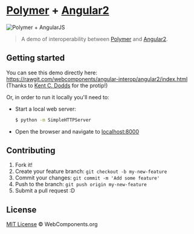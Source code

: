 # [Polymer](http://www.polymer-project.org/) + [Angular2](http://angular.io/)

![Polymer + AngularJS](https://cloud.githubusercontent.com/assets/469908/3528048/4d5eb6e8-078b-11e4-9c9a-25ae4a22b439.jpg)

> A demo of interoperability between [Polymer](http://www.polymer-project.org/) and [Angular2](http://angular.io/).


## Getting started

You can see this demo directly here: https://rawgit.com/webcomponents/angular-interop/angular2/index.html
(Thanks to [Kent C. Dodds](https://github.com/kentcdodds) for the protip!)

Or, in order to run it locally you'll need to:

* Start a local web server:

    ```sh
    $ python -m SimpleHTTPServer
    ```

* Open the browser and navigate to [localhost:8000](http://localhost:8000/)

## Contributing

1. Fork it!
2. Create your feature branch: `git checkout -b my-new-feature`
3. Commit your changes: `git commit -m 'Add some feature'`
4. Push to the branch: `git push origin my-new-feature`
5. Submit a pull request :D

## License

[MIT License](http://webcomponentsorg.mit-license.org/) © WebComponents.org
